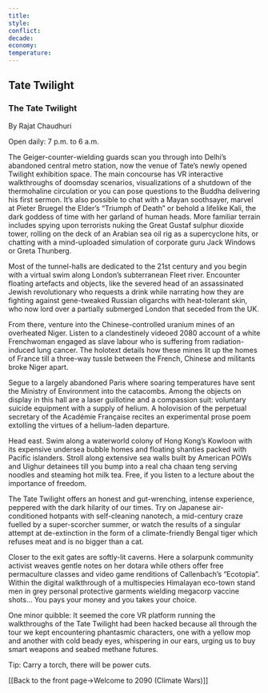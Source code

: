 ```yaml
---
title: 
style: 
conflict: 
decade: 
economy: 
temperature: 
---
```


## Tate Twilight


### The Tate Twilight

By Rajat Chaudhuri

Open daily: 7 p.m. to 6 a.m.

The Geiger-counter-wielding guards scan you through into Delhi’s abandoned central metro station, now the venue of Tate’s newly opened Twilight exhibition space. The main concourse has VR interactive walkthroughs of doomsday scenarios, visualizations of a shutdown of the thermohaline circulation or you can pose questions to the Buddha delivering his first sermon. It’s also possible to chat with a Mayan soothsayer, marvel at Pieter Bruegel the Elder’s “Triumph of Death” or behold a lifelike Kali, the dark goddess of time with her garland of human heads. More familiar terrain includes spying upon terrorists nuking the Great Gustaf sulphur dioxide tower, rolling on the deck of an Arabian sea oil rig as a supercyclone hits, or chatting with a mind-uploaded simulation of corporate guru Jack Windows or Greta Thunberg.

Most of the tunnel-halls are dedicated to the 21st century and you begin with a virtual swim along London’s subterranean Fleet river. Encounter floating artefacts and objects, like the severed head of an assassinated Jewish revolutionary who requests a drink while narrating how they are fighting against gene-tweaked Russian oligarchs with heat-tolerant skin, who now lord over a partially submerged London that seceded from the UK.

From there, venture into the Chinese-controlled uranium mines of an overheated Niger. Listen to a clandestinely videoed 2080 account of a white Frenchwoman engaged as slave labour who is suffering from radiation-induced lung cancer. The holotext details how these mines lit up the homes of France till a three-way tussle between the French, Chinese and militants broke Niger apart.

Segue to a largely abandoned Paris where soaring temperatures have sent the Ministry of Environment into the catacombs. Among the objects on display in this hall are a laser guillotine and a compassion suit: voluntary suicide equipment with a supply of helium. A holovision of the perpetual secretary of the Académie Française recites an experimental prose poem extolling the virtues of a helium-laden departure.

Head east. Swim along a waterworld colony of Hong Kong’s Kowloon with its expensive undersea bubble homes and floating shanties packed with Pacific islanders. Stroll along extensive sea walls built by American POWs and Uighur detainees till you bump into a real cha chaan teng serving noodles and steaming hot milk tea. Free, if you listen to a lecture about the importance of freedom.

The Tate Twilight offers an honest and gut-wrenching, intense experience, peppered with the dark hilarity of our times. Try on Japanese air-conditioned hotpants with self-cleaning nanotech, a mid-century craze fuelled by a super-scorcher summer, or watch the results of a singular attempt at de-extinction in the form of a climate-friendly Bengal tiger which refuses meat and is no bigger than a cat.

Closer to the exit gates are softly-lit caverns. Here a solarpunk community activist weaves gentle notes on her dotara while others offer free permaculture classes and video game renditions of Callenbach’s “Ecotopia”. Within the digital walkthrough of a multispecies Himalayan eco-town stand men in grey personal protective garments wielding megacorp vaccine shots… You pays your money and you takes your choice.

One minor quibble: It seemed the core VR platform running the walkthroughs of the Tate Twilight had been hacked because all through the tour we kept encountering phantasmic characters, one with a yellow mop and another with cold beady eyes, whispering in our ears, urging us to buy smart weapons and seabed methane futures.

Tip: Carry a torch, there will be power cuts.

[[Back to the front page->Welcome to 2090 (Climate Wars)]]

